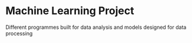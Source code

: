 # Machine Learning Project
 Different programmes built for data analysis and models designed for data processing
